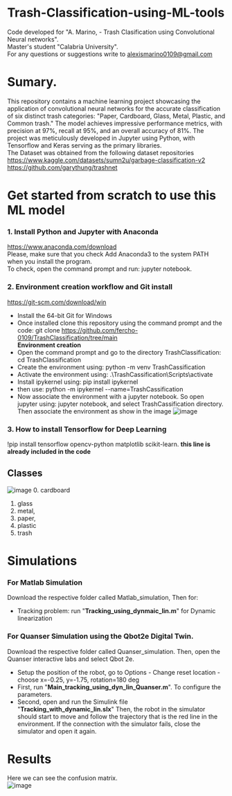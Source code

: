 # Trash-Classification-using-ML-tools

Code developed for "A. Marino, - Trash Clasification using Convolutional Neural networks".  
Master's student "Calabria University".  
For any questions or suggestions write to alexismarino0109@gmail.com

# Sumary.
This repository contains a machine learning project showcasing the application of convolutional neural networks for the accurate classification of six distinct trash categories: "Paper, Cardboard, Glass, Metal, Plastic, and Common trash." The model achieves impressive performance metrics, with precision at 97%, recall at 95%, and an overall accuracy of 81%. The project was meticulously developed in Jupyter using Python, with Tensorflow and Keras serving as the primary libraries.  
The Dataset was obtained from the following dataset repositories  
https://www.kaggle.com/datasets/sumn2u/garbage-classification-v2  
https://github.com/garythung/trashnet

# Get started from scratch to use this ML model
### 1. Install Python and Jupyter with Anaconda  
https://www.anaconda.com/download  
Please, make sure that you check Add Anaconda3 to the system PATH when you install the program.  
To check, open the command prompt and run: jupyter notebook.  
### 2. Environment creation workflow and Git install
https://git-scm.com/download/win  
- Install the 64-bit Git for Windows
- Once installed clone this repository using the  command prompt and the code: git clone https://github.com/fercho-0109/TrashClassification/tree/main   
**Environment creation** 
- Open the command prompt and go to the directory TrashClassification: cd TrashClassification
- Create the environment using: python -m venv TrashCassification
- Activate the environment using: .\TrashCassification\Scripts\activate
- Install ipykernel using: pip install ipykernel
- then use: python -m ipykernel --name=TrashCassification
- Now associate the environment with a jupyter notebook. So open jupyter using: jupyter notebook, and select TrashCassification directory. Then associate the environment as show in the image
![image](https://github.com/fercho-0109/TrashClassification/assets/40362695/2b853119-4011-4c9b-8141-3a8a88e539e5)
### 3. How to install Tensorflow for Deep Learning 
!pip install tensorflow opencv-python matplotlib scikit-learn. **this line is already included in the code** 

## Classes 
![image](https://github.com/fercho-0109/TrashClassification/assets/40362695/2e38a2a8-7e9a-4ae7-bd94-83a14d592f07)
0. cardboard 
1. glass
2. metal,
3. paper,
4. plastic
5. trash 


# Simulations 
### For Matlab Simulation  
Download the respective folder called Matlab_simulation, Then for:
- Tracking problem: run "**Tracking_using_dynmaic_lin.m**" for Dynamic linearization
### For Quanser Simulation using the Qbot2e Digital Twin.
Download the respective folder called Quanser_simulation. Then, open the Quanser interactive labs and select Qbot 2e.

- Setup the position of the robot, go to Options - Change reset location - choose x=-0.25, y=-1.75, rotation=180 deg
- First, run "**Main_tracking_using_dyn_lin_Quanser.m**". To configure the parameters.
- Second, open and run the Simulink file "**Tracking_with_dynamic_lin.slx**" Then, the robot in the simulator should start to move and follow the trajectory that is the red line in the environment. If the connection with the simulator fails, close the simulator and open it again.

# Results 
Here we can see the confusion matrix.  
![image](https://github.com/fercho-0109/TrashClassification/assets/40362695/9baa06aa-6d9f-4d15-83a1-c20e5b18e5cb)










  


